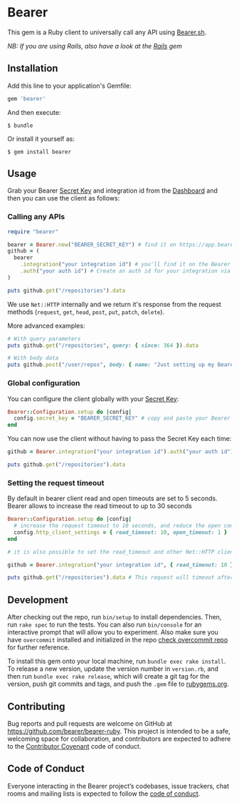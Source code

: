 # Bearer

This gem is a Ruby client to universally call any API using [Bearer.sh](https://www.bearer.sh).

_NB: If you are using Rails, also have a look at the [Rails](https://github.com/bearer/bearer-rails) gem_

## Installation

Add this line to your application's Gemfile:

```ruby
gem 'bearer'
```

And then execute:

```shell
$ bundle
```
Or install it yourself as:

```shell
$ gem install bearer
```

## Usage

Grab your Bearer [Secret Key](https://app.bearer.sh/keys) and integration id from
the [Dashboard](https://app.bearer.sh) and then you can use the client as follows:

### Calling any APIs

```ruby
require "bearer"

bearer = Bearer.new("BEARER_SECRET_KEY") # find it on https://app.bearer.sh/keys
github = (
  bearer
    .integration("your integration id") # you'll find it on the Bearer dashboard https://app.bearer.sh
    .auth("your auth id") # Create an auth id for your integration via the dashboard
)

puts github.get("/repositories").data
```

We use `Net::HTTP` internally and we
return it's response from the request methods (`request`,
`get`, `head`, `post`, `put`, `patch`, `delete`).

More advanced examples:

```ruby
# With query parameters
puts github.get("/repositories", query: { since: 364 }).data

# With body data
puts github.post("/user/repos", body: { name: "Just setting up my Bearer.sh" }).data
```

### Global configuration

You can configure the client globally with your [Secret Key](https://app.bearer.sh/keys):

```ruby
Bearer::Configuration.setup do |config|
  config.secret_key = "BEARER_SECRET_KEY" # copy and paste your Bearer `Secret Key`
end
```

You can now use the client without having to pass the Secret Key each time:

```ruby
github = Bearer.integration("your integration id").auth("your auth id")

puts github.get("/repositories").data
```
### Setting the request timeout

By default in bearer client read and open timeouts are set to 5 seconds. Bearer allows to increase the read timeout to up to 30 seconds

```ruby
Bearer::Configuration.setup do |config|
  # increase the request timeout to 10 seconds, and reduce the open connection timeout to 1 second
  config.http_client_settings = { read_timeout: 10, open_timeout: 1 }
end

# it is also possible to set the read_timeout and other Net::HTTP client settings per integration

github = Bearer.integration("your integration id", { read_timeout: 10 })

puts github.get("/repositories").data # This request will timeout after 10 seconds
```

## Development

After checking out the repo, run `bin/setup` to install dependencies. Then, run `rake spec` to run the tests. You can also run `bin/console` for an interactive prompt that will allow you to experiment. Also make sure you have `overcommit` installed and initialized in the repo [check overcommit repo](https://github.com/sds/overcommit) for further reference.

To install this gem onto your local machine, run `bundle exec rake install`. To release a new version, update the version number in `version.rb`, and then run `bundle exec rake release`, which will create a git tag for the version, push git commits and tags, and push the `.gem` file to [rubygems.org](https://rubygems.org).

## Contributing

Bug reports and pull requests are welcome on GitHub at https://github.com/bearer/bearer-ruby. This project is intended to be a safe, welcoming space for collaboration, and contributors are expected to adhere to the [Contributor Covenant](http://contributor-covenant.org) code of conduct.

## Code of Conduct

Everyone interacting in the Bearer project’s codebases, issue trackers, chat rooms and mailing lists is expected to follow the [code of conduct](https://github.com/bearer/bearer-ruby/blob/master/CODE_OF_CONDUCT.md).
